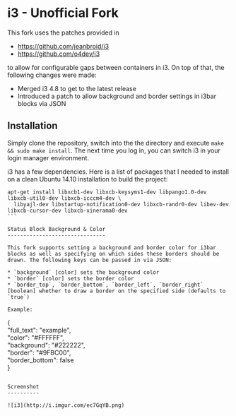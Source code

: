 i3 - Unofficial Fork
=====================

This fork uses the patches provided in

* https://github.com/jeanbroid/i3
* https://github.com/o4dev/i3

to allow for configurable gaps between containers in i3. On top of that, the following changes were made:

* Merged i3 4.8 to get to the latest release
* Introduced a patch to allow background and border settings in i3bar blocks via JSON

Installation
------------

Simply clone the repository, switch into the the directory and execute `make && sudo make install`. The next time you log in, you can switch i3 in your login manager environment.

i3 has a few dependencies. Here is a list of packages that I needed to install on a clean Ubuntu 14.10 installation to build the project:

````
apt-get install libxcb1-dev libxcb-keysyms1-dev libpango1.0-dev libxcb-util0-dev libxcb-icccm4-dev \
  libyajl-dev libstartup-notification0-dev libxcb-randr0-dev libev-dev libxcb-cursor-dev libxcb-xinerama0-dev
```

Status Block Background & Color
-------------------------------

This fork supports setting a background and border color for i3bar blocks as well as specifying on which sides these borders should be drawn. The following keys can be passed in via JSON:

* `background` [color] sets the background color
* `border` [color] sets the border color
* `border_top`, `border_bottom`, `border_left`, `border_right` [boolean] whether to draw a border on the specified side (defaults to `true`)

Example:

````
{ \
  "full_text": "example", \
  "color": "\#FFFFFF", \
  "background": "\#222222", \
  "border": "\#9FBC00", \
  "border_bottom": false \
}
```

Screenshot
----------

![i3](http://i.imgur.com/ec7GqYB.png)
